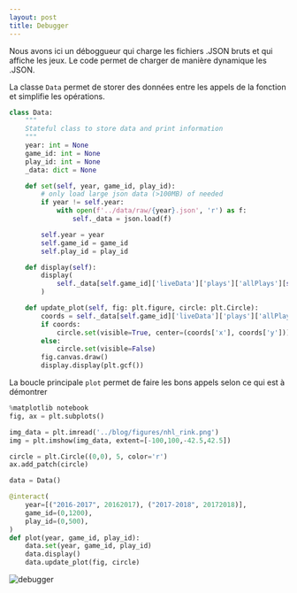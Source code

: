 ```yaml
---
layout: post
title: Debugger
---
```


Nous avons ici un déboggueur qui charge les fichiers .JSON bruts et qui affiche les jeux. Le code permet de charger de manière dynamique les .JSON.

La classe `Data` permet de storer des données entre les appels de la fonction et simplifie les opérations.

```Python
class Data:
    """
    Stateful class to store data and print information
    """
    year: int = None
    game_id: int = None
    play_id: int = None
    _data: dict = None

    def set(self, year, game_id, play_id):
        # only load large json data (>100MB) of needed
        if year != self.year:
            with open(f'../data/raw/{year}.json', 'r') as f:
                self._data = json.load(f)

        self.year = year
        self.game_id = game_id
        self.play_id = play_id

    def display(self):
        display(
            self._data[self.game_id]['liveData']['plays']['allPlays'][self.play_id]
        )

    def update_plot(self, fig: plt.figure, circle: plt.Circle):
        coords = self._data[self.game_id]['liveData']['plays']['allPlays'][self.play_id]['coordinates']
        if coords:
            circle.set(visible=True, center=(coords['x'], coords['y']))
        else:
            circle.set(visible=False)
        fig.canvas.draw()
        display.display(plt.gcf())
```

La boucle principale `plot` permet de faire les bons appels selon ce qui est à démontrer

```Python
%matplotlib notebook
fig, ax = plt.subplots()

img_data = plt.imread('../blog/figures/nhl_rink.png')
img = plt.imshow(img_data, extent=[-100,100,-42.5,42.5])

circle = plt.Circle((0,0), 5, color='r')
ax.add_patch(circle)

data = Data()

@interact(
    year=[("2016-2017", 20162017), ("2017-2018", 20172018)],
    game_id=(0,1200),
    play_id=(0,500),
)
def plot(year, game_id, play_id):
    data.set(year, game_id, play_id)
    data.display()
    data.update_plot(fig, circle)
```

![debugger](/figures/debugger.png)